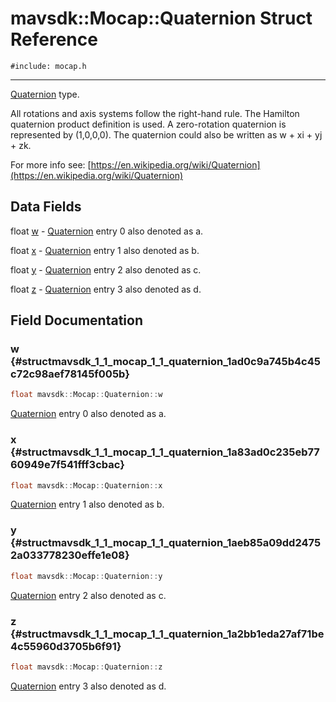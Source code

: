 # mavsdk::Mocap::Quaternion Struct Reference
`#include: mocap.h`

----


[Quaternion](structmavsdk_1_1_mocap_1_1_quaternion.md) type. 


All rotations and axis systems follow the right-hand rule. The Hamilton quaternion product definition is used. A zero-rotation quaternion is represented by (1,0,0,0). The quaternion could also be written as w + xi + yj + zk.


For more info see: [https://en.wikipedia.org/wiki/Quaternion](https://en.wikipedia.org/wiki/Quaternion) 


## Data Fields


float [w](#structmavsdk_1_1_mocap_1_1_quaternion_1ad0c9a745b4c45c72c98aef78145f005b)  - [Quaternion](structmavsdk_1_1_mocap_1_1_quaternion.md) entry 0 also denoted as a.

float [x](#structmavsdk_1_1_mocap_1_1_quaternion_1a83ad0c235eb7760949e7f541fff3cbac)  - [Quaternion](structmavsdk_1_1_mocap_1_1_quaternion.md) entry 1 also denoted as b.

float [y](#structmavsdk_1_1_mocap_1_1_quaternion_1aeb85a09dd24752a033778230effe1e08)  - [Quaternion](structmavsdk_1_1_mocap_1_1_quaternion.md) entry 2 also denoted as c.

float [z](#structmavsdk_1_1_mocap_1_1_quaternion_1a2bb1eda27af71be4c55960d3705b6f91)  - [Quaternion](structmavsdk_1_1_mocap_1_1_quaternion.md) entry 3 also denoted as d.


## Field Documentation


### w {#structmavsdk_1_1_mocap_1_1_quaternion_1ad0c9a745b4c45c72c98aef78145f005b}

```cpp
float mavsdk::Mocap::Quaternion::w
```


[Quaternion](structmavsdk_1_1_mocap_1_1_quaternion.md) entry 0 also denoted as a.


### x {#structmavsdk_1_1_mocap_1_1_quaternion_1a83ad0c235eb7760949e7f541fff3cbac}

```cpp
float mavsdk::Mocap::Quaternion::x
```


[Quaternion](structmavsdk_1_1_mocap_1_1_quaternion.md) entry 1 also denoted as b.


### y {#structmavsdk_1_1_mocap_1_1_quaternion_1aeb85a09dd24752a033778230effe1e08}

```cpp
float mavsdk::Mocap::Quaternion::y
```


[Quaternion](structmavsdk_1_1_mocap_1_1_quaternion.md) entry 2 also denoted as c.


### z {#structmavsdk_1_1_mocap_1_1_quaternion_1a2bb1eda27af71be4c55960d3705b6f91}

```cpp
float mavsdk::Mocap::Quaternion::z
```


[Quaternion](structmavsdk_1_1_mocap_1_1_quaternion.md) entry 3 also denoted as d.


